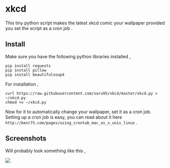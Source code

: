 # xkcd

This tiny python script makes the latest xkcd comic your wallpaper provided you set the script as a cron job .

## Install

Make sure you have the following python libraries installed ,
```
pip install requests
pip install pillow
pip install beautifulsoup4
```

For installation ,
```
curl https://raw.githubusercontent.com/saru95/xkcd/master/xkcd.py > ~/xkcd.py
chmod +x ~/xkcd.py
```
Now for it to automatically change your wallpaper, set it as a cron job. Setting up a cron job is easy, 
you can read about it here `http://benr75.com/pages/using_crontab_mac_os_x_unix_linux` .

## Screenshots

Will probably look something like this ,

![](http://i66.tinypic.com/35a3tbs.jpg)